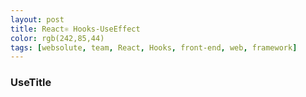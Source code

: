 ```yaml
---
layout: post
title: React⚛ Hooks-UseEffect
color: rgb(242,85,44)
tags: [websolute, team, React, Hooks, front-end, web, framework]
---
```


### UseTitle
